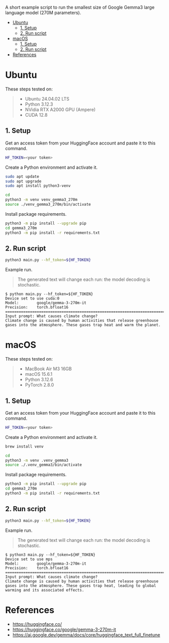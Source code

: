 A short example script to run the smallest size of Google Gemma3 large language model (270M parameters).

- [Ubuntu](#ubuntu)
  - [1. Setup](#1-setup)
  - [2. Run script](#2-run-script)
- [macOS](#macos)
  - [1. Setup](#1-setup-1)
  - [2. Run script](#2-run-script-1)
- [References](#references)


# Ubuntu

These steps tested on:

> * Ubuntu 24.04.02 LTS
> * Python 3.12.3
> * NVidia RTX A2000 GPU (Ampere)
> * CUDA 12.8

## 1. Setup

Get an access token from your HuggingFace account and paste it to this command.
```bash
HF_TOKEN=<your token>
```

Create a Python environment and activate it.
```bash
sudo apt update
sudo apt upgrade
sudo apt install python3-venv

cd
python3 -m venv venv_gemma3_270m
source ./venv_gemma3_270m/bin/activate
```

Install package requirements.
```bash
python3 -m pip install --upgrade pip
cd gemma3_270m
python3 -m pip install -r requirements.txt
```

## 2. Run script

```bash
python3 main.py --hf_token=${HF_TOKEN}
```

Example run.
> The generated text will change each run: the model decoding is stochastic.
```console
$ python main.py --hf_token=${HF_TOKEN}
Device set to use cuda:0
Model:        google/gemma-3-270m-it
Precision:    torch.bfloat16
================================================================================
Input prompt: What causes climate change?
Climate change is caused by human activities that release greenhouse gases into the atmosphere. These gases trap heat and warm the planet.
```

# macOS

These steps tested on:

> * MacBook Air M3 16GB
> * macOS 15.6.1
> * Python 3.12.6
> * PyTorch 2.8.0

## 1. Setup

Get an access token from your HuggingFace account and paste it to this command.
```bash
HF_TOKEN=<your token>
```

Create a Python environment and activate it.
```bash
brew install venv

cd
python3 -m venv .venv_gemma3
source ./.venv_gemma3/bin/activate
```

Install package requirements.
```bash
python3 -m pip install --upgrade pip
cd gemma3_270m
python3 -m pip install -r requirements.txt
```

## 2. Run script

```bash
python3 main.py --hf_token=${HF_TOKEN}
```

Example run.
> The generated text will change each run: the model decoding is stochastic.
```console
$ python3 main.py --hf_token=${HF_TOKEN}
Device set to use mps
Model:        google/gemma-3-270m-it
Precision:    torch.bfloat16
================================================================================
Input prompt: What causes climate change?
Climate change is caused by human activities that release greenhouse gases into the atmosphere. These gases trap heat, leading to global warming and its associated effects.
```

# References

* https://huggingface.co/
* https://huggingface.co/google/gemma-3-270m-it
* https://ai.google.dev/gemma/docs/core/huggingface_text_full_finetune
